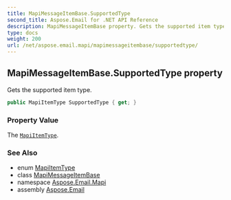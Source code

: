 ```yaml
---
title: MapiMessageItemBase.SupportedType
second_title: Aspose.Email for .NET API Reference
description: MapiMessageItemBase property. Gets the supported item type
type: docs
weight: 200
url: /net/aspose.email.mapi/mapimessageitembase/supportedtype/
---
```

## MapiMessageItemBase.SupportedType property

Gets the supported item type.

```csharp
public MapiItemType SupportedType { get; }
```

### Property Value

The [`MapiItemType`](../../mapiitemtype/).

### See Also

* enum [MapiItemType](../../mapiitemtype/)
* class [MapiMessageItemBase](../)
* namespace [Aspose.Email.Mapi](../../mapimessageitembase/)
* assembly [Aspose.Email](../../../)


